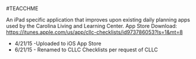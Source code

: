 #TEACCHME 

An iPad specific application that improves upon existing daily planning apps used by the Carolina Living and Learning Center.
App Store Download: https://itunes.apple.com/us/app/cllc-checklists/id973786053?ls=1&mt=8

- 4/21/15 -Uploaded to iOS App Store 
- 6/21/15 - Renamed to CLLC Checklists per request of CLLC


